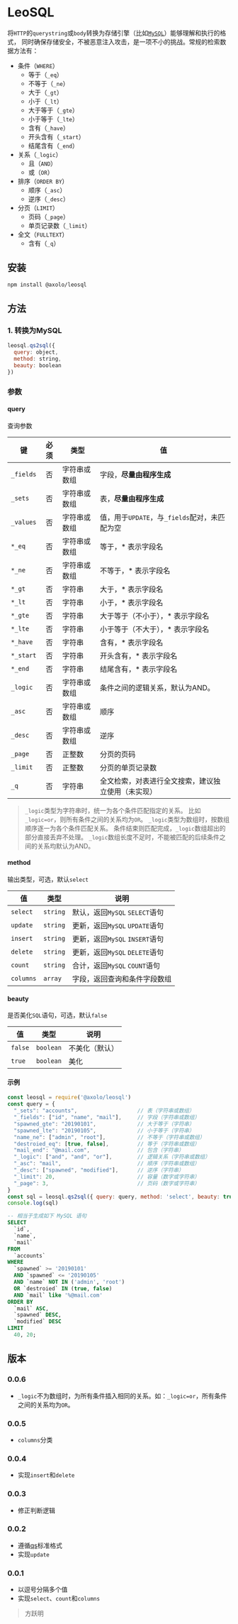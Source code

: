 # LeoSQL

将`HTTP`的`querystring`或`body`转换为存储引擎（比如[`MySQL`](https://github.com/mysqljs/mysql)）能够理解和执行的格式，
同时确保存储安全，不被恶意注入攻击，是一项不小的挑战。常规的检索数据方法有：

- 条件（`WHERE`）
  - 等于（`_eq`）
  - 不等于（`_ne`）
  - 大于（`_gt`）
  - 小于（`_lt`）
  - 大于等于（`_gte`）
  - 小于等于（`_lte`）
  - 含有（`_have`）
  - 开头含有（`_start`）
  - 结尾含有（`_end`）
- 关系（`_logic`）
  - 且（`AND`）
  - 或（`OR`）
- 排序（`ORDER BY`）
  - 顺序（`_asc`）
  - 逆序（`_desc`）
- 分页（`LIMIT`）
  - 页码（`_page`）
  - 单页记录数（`_limit`）
- 全文（`FULLTEXT`）
  - 含有（`_q`）

## 安装

```bash
npm install @axolo/leosql
```

## 方法

### 1. 转换为MySQL

```js
leosql.qs2sql({
  query: object,
  method: string,
  beauty: boolean
})
```

### 参数

#### query

查询参数

|    键     | 必须  |     类型     |                         值                         |
| --------- | :---: | ------------ | -------------------------------------------------- |
| `_fields` |  否   | 字符串或数组 | 字段，**尽量由程序生成**                           |
| `_sets`   |  否   | 字符串或数组 | 表，**尽量由程序生成**                             |
| `_values` |  否   | 字符串或数组 | 值，用于`UPDATE`，与`_fields`配对，未匹配为空      |
| `*_eq`    |  否   | 字符串或数组 | 等于，* 表示字段名                                 |
| `*_ne`    |  否   | 字符串或数组 | 不等于，* 表示字段名                               |
| `*_gt`    |  否   | 字符串       | 大于，* 表示字段名                                 |
| `*_lt`    |  否   | 字符串       | 小于，* 表示字段名                                 |
| `*_gte`   |  否   | 字符串       | 大于等于（不小于），* 表示字段名                   |
| `*_lte`   |  否   | 字符串       | 小于等于（不大于），* 表示字段名                   |
| `*_have`  |  否   | 字符串       | 含有，* 表示字段名                                 |
| `*_start` |  否   | 字符串       | 开头含有，* 表示字段名                             |
| `*_end`   |  否   | 字符串       | 结尾含有，* 表示字段名                             |
| `_logic`  |  否   | 字符串或数组 | 条件之间的逻辑关系，默认为AND。                    |
| `_asc`    |  否   | 字符串或数组 | 顺序                                               |
| `_desc`   |  否   | 字符串或数组 | 逆序                                               |
| `_page`   |  否   | 正整数       | 分页的页码                                         |
| `_limit`  |  否   | 正整数       | 分页的单页记录数                                   |
| `_q`      |  否   | 字符串       | 全文检索，对表进行全文搜索，建议独立使用（未实现） |

> `_logic`类型为字符串时，统一为各个条件匹配指定的关系。
> 比如`_logic=or`，则所有条件之间的关系均为`OR`。
> `_logic`类型为数组时，按数组顺序逐一为各个条件匹配关系。
> 条件结束则匹配完成，`_logic`数组超出的部分直接丢弃不处理。
> `_logic`数组长度不足时，不能被匹配的后续条件之间的关系均默认为AND。

#### method

输出类型，可选，默认`select`

|    值     |   类型   |              说明              |
| --------- | -------- | ------------------------------ |
| `select`  | `string` | 默认，返回`MySQL` `SELECT`语句 |
| `update`  | `string` | 更新，返回`MySQL` `UPDATE`语句 |
| `insert`  | `string` | 更新，返回`MySQL` `INSERT`语句 |
| `delete`  | `string` | 更新，返回`MySQL` `DELETE`语句 |
| `count`   | `string` | 合计，返回`MySQL` `COUNT`语句  |
| `columns` | `array`  | 字段，返回查询和条件字段数组   |

#### beauty

是否美化`SQL`语句，可选，默认`false`

|   值    |   类型    |      说明      |
| ------- | --------- | -------------- |
| `false` | `boolean` | 不美化（默认） |
| `true`  | `boolean` | 美化           |

#### 示例

```js
const leosql = require('@axolo/leosql')
const query = {
  "_sets": "accounts",                   // 表（字符串或数组）
  "_fields": ["id", "name", "mail"],     // 字段（字符串或数组）
  "spawned_gte": "20190101",             // 大于等于（字符串）
  "spawned_lte": "20190105",             // 小于等于（字符串）
  "name_ne": ["admin", "root"],          // 不等于（字符串或数组）
  "destroied_eq": [true, false],         // 等于（字符串或数组）
  "mail_end": "@mail.com",               // 包含（字符串）
  "_logic": ["and", "and", "or"],        // 逻辑关系（字符串或数组）
  "_asc": "mail",                        // 顺序（字符串或数组）
  "_desc": ["spawned", "modified"],      // 逆序（字符串）
  "_limit": 20,                          // 容量（数字或字符串）
  "_page": 3,                            // 页码（数字或字符串）
}
const sql = leosql.qs2sql({ query: query, method: 'select', beauty: true })
console.log(sql)
```

```sql
-- 相当于生成如下 MySQL 语句
SELECT
  `id`,
  `name`,
  `mail`
FROM
  `accounts`
WHERE
  `spawned` >= '20190101'
  AND `spawned` <= '20190105'
  AND `name` NOT IN ('admin', 'root')
  OR `destroied` IN (true, false)
  AND `mail` like '%@mail.com'
ORDER BY
  `mail` ASC,
  `spawned` DESC,
  `modified` DESC
LIMIT
  40, 20;
```

## 版本

### 0.0.6

- `_logic`不为数组时，为所有条件插入相同的关系。如：`_logic=or`，所有条件之间的关系均为`OR`。

### 0.0.5

- `columns`分类

### 0.0.4

- 实现`insert`和`delete`

### 0.0.3

- 修正判断逻辑

### 0.0.2

- 遵循[qs](https://github.com/ljharb/qs)标准格式
- 实现`update`

### 0.0.1

- 以逗号分隔多个值
- 实现`select`、`count`和`columns`


> 方跃明
